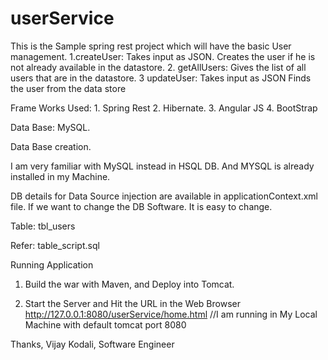 # userService
This is the Sample spring rest project which will have the basic User management.
1.createUser:   Takes input as JSON. Creates the user if he is not already available in the datastore.
2. getAllUsers:  Gives the list of all users that are in the datastore.
3 updateUser: Takes input as JSON Finds the user from the data store   

Frame Works Used: 1. Spring Rest 2. Hibernate. 3. Angular JS 4. BootStrap  

Data Base: MySQL.



Data Base creation.

I am very familiar with MySQL instead in HSQL DB. And MYSQL is already installed in my Machine.

DB details for Data Source injection are available in  applicationContext.xml file. If we want to change the DB Software. It is easy to change.

Table:
tbl_users 

Refer: table_script.sql

Running Application

1. Build the war with Maven, and Deploy into Tomcat.

2. Start the Server and Hit the URL in the Web Browser
http://127.0.0.1:8080/userService/home.html
//I am running in My Local Machine with default tomcat port 8080

Thanks,
Vijay Kodali,
Software Engineer 
